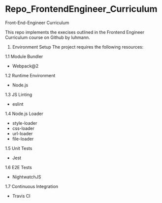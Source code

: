 # Repo_FrontendEngineer_Curriculum
Front-End-Engineer Curriculum

This repo implements the execises outlined in the  Frontend Engineer Curriculum course on Github by luhmann.

1. Environment Setup
The project requires the following resources:

1.1 Module Bundler
- Webpack@2

1.2 Runtime Environment
- Node.js

1.3 JS Linting
- eslint

1.4 Node.js Loader
- style-loader
- css-loader
- url-loader
- file-loader

1.5 Unit Tests
- Jest

1.6 E2E Tests
- NightwatchJS

1.7 Continuous Integration
- Travis CI



